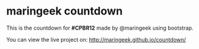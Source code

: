 # maringeek countdown
This is the countdown for **#CPBR12** made by @maringeek using bootstrap.

You can view the live project on: http://maringeek.github.io/countdown/
